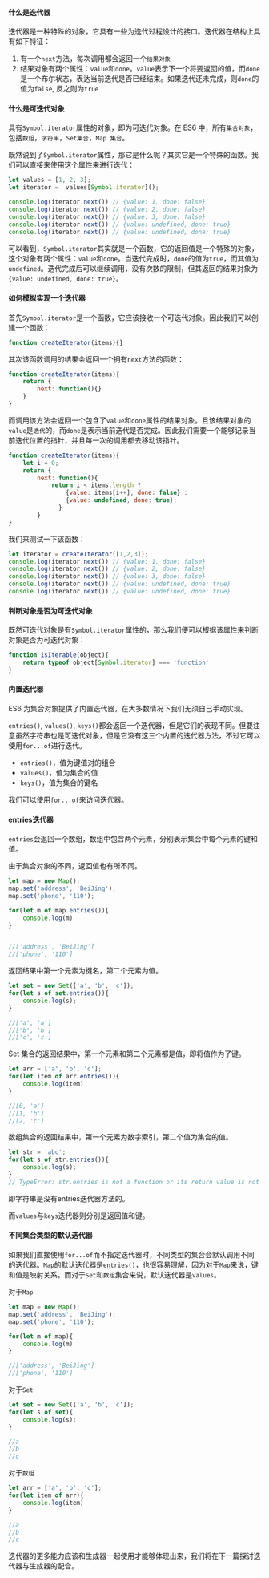 #### 什么是迭代器

迭代器是一种特殊的对象，它具有一些为迭代过程设计的接口。迭代器在结构上具有如下特征：

1. 有一个`next`方法，每次调用都会返回一个`结果对象`
2. 结果对象有两个属性：`value`和`done`。`value`表示下一个将要返回的值，而`done`是一个布尔状态，表达当前迭代是否已经结束。如果迭代还未完成，则`done`的值为`false`, 反之则为`true`

#### 什么是可迭代对象

具有`Symbol.iterator`属性的对象，即为可迭代对象。在 ES6 中，所有`集合对象`，包括`数组`，`字符串`，`Set集合`，`Map 集合`。

既然说到了`Symbol.iterator`属性，那它是什么呢？其实它是一个特殊的函数。我们可以直接来使用这个属性来进行迭代：


```javascript
let values = [1, 2, 3];
let iterator =  values[Symbol.iterator]();

console.log(iterator.next()) // {value: 1, done: false}
console.log(iterator.next()) // {value: 2, done: false}
console.log(iterator.next()) // {value: 3, done: false}
console.log(iterator.next()) // {value: undefined, done: true}
console.log(iterator.next()) // {value: undefined, done: true}
```

可以看到，`Symbol.iterator`其实就是一个函数，它的返回值是一个特殊的对象，这个对象有两个属性：`value`和`done`。当迭代完成时，`done`的值为`true`，而其值为`undefined`。迭代完成后可以继续调用，没有次数的限制，但其返回的结果对象为`{value: undefined, done: true}`。

#### 如何模拟实现一个迭代器

首先`Symbol.iterator`是一个函数，它应该接收一个可迭代对象。因此我们可以创建一个函数：

```javascript
function createIterator(items){}
```

其次该函数调用的结果会返回一个拥有`next`方法的函数：

```javascript
function createIterator(items){
    return {
        next: function(){}
    }
}
```

而调用该方法会返回一个包含了`value`和`done`属性的结果对象。且该结果对象的`value`是`迭代`的，而`done`是表示当前迭代是否完成。因此我们需要一个能够记录当前迭代位置的指针，并且每一次的调用都去移动该指针。

```javascript
function createIterator(items){
    let i = 0;
    return {
        next: function(){
            return i < items.length ?
                {value: items[i++], done: false} :
                {value: undefined, done: true};
              }
        }
}
```

我们来测试一下该函数：

```javascript
let iterator = createIterator([1,2,3]);
console.log(iterator.next()) // {value: 1, done: false}
console.log(iterator.next()) // {value: 2, done: false}
console.log(iterator.next()) // {value: 3, done: false}
console.log(iterator.next()) // {value: undefined, done: true}
console.log(iterator.next()) // {value: undefined, done: true}
```

#### 判断对象是否为可迭代对象

既然可迭代对象是有`Symbol.iterator`属性的，那么我们便可以根据该属性来判断对象是否为可迭代对象：

```javascript
function isIterable(object){
    return typeof object[Symbol.iterator] === 'function'
}
```

#### 内置迭代器

ES6 为集合对象提供了内置迭代器，在大多数情况下我们无须自己手动实现。

`entries()`, `values()`, `keys()`都会返回一个迭代器，但是它们的表现不同。但要注意虽然字符串也是可迭代对象，但是它没有这三个内置的迭代器方法，不过它可以使用`for...of`进行迭代。

- `entries()`，值为键值对的组合
- `values()`，值为集合的值
- `keys()`，值为集合的键名

我们可以使用`for...of`来访问迭代器。

#### entries迭代器

`entries`会返回一个数组，数组中包含两个元素，分别表示集合中每个元素的键和值。

由于集合对象的不同，返回值也有所不同。

```javascript
let map = new Map();
map.set('address', 'BeiJing');
map.set('phone', '110');

for(let m of map.entries()){
    console.log(m)
}


//['address', 'BeiJing']
//['phone', '110']

```

返回结果中第一个元素为键名，第二个元素为值。

```javascript
let set = new Set(['a', 'b', 'c']);
for(let s of set.entries()){
    console.log(s);
}

//['a', 'a']
//['b', 'b']
//['c', 'c']
```

Set 集合的返回结果中，第一个元素和第二个元素都是值，即将值作为了键。

```javascript
let arr = ['a', 'b', 'c'];
for(let item of arr.entries()){
    console.log(item)
}

//[0, 'a']
//[1, 'b']
//[2, 'c']
```
数组集合的返回结果中，第一个元素为数字索引，第二个值为集合的值。

```javascript
let str = 'abc';
for(let s of str.entries()){
    console.log(s);
}
// TypeError: str.entries is not a function or its return value is not iterable
```
即字符串是没有entries迭代器方法的。

而`values`与`keys`迭代器则分别是返回值和键。

#### 不同集合类型的默认迭代器

如果我们直接使用`for...of`而不指定迭代器时，不同类型的集合会默认调用不同的迭代器。`Map`的默认迭代器是`entries()`，也很容易理解，因为对于`Map`来说，键和值是映射关系。而对于`Set`和`数组`集合来说，默认迭代器是`values`。

对于`Map`

```javascript
let map = new Map();
map.set('address', 'BeiJing');
map.set('phone', '110');

for(let m of map){
    console.log(m)
}

//['address', 'BeiJing']
//['phone', '110']
```

对于`Set`

```javascript
let set = new Set(['a', 'b', 'c']);
for(let s of set){
    console.log(s);
}

//a
//b
//c
```

对于`数组`
```javascript
let arr = ['a', 'b', 'c'];
for(let item of arr){
    console.log(item)
}

//a
//b
//c
```

迭代器的更多能力应该和生成器一起使用才能够体现出来，我们将在下一篇探讨迭代器与生成器的配合。

